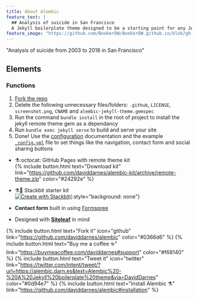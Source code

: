 ```yaml
---
title: About Alembic
feature_text: |
  ## Analysis of suicide in San Francisco
  A Jekyll boilerplate theme designed to be a starting point for any Jekyll website
feature_image: "https://github.com/BookerDW/BookerDW.github.io/blob/gh-pages/assets/transamerica-pyramid.jpg?raw=true"
---
```


"Analysis of suicide from 2003 to 2018 in San Francisco"

## Elements

### Functions


1. [Fork the repo](https://github.com/daviddarnes/alembic#fork-destination-box)
2. Delete the following unnecessary files/folders: `.github`, `LICENSE`, `screenshot.png`, `CNAME` and `alembic-jekyll-theme.gemspec`
3. Run the command `bundle install` in the root of project to install the jekyll remote theme gem as a dependancy
4. Run `bundle exec jekyll serve` to build and serve your site
5. Done! Use the [configuration](#configuration) documentation and the example [`_config.yml`](https://github.com/daviddarnes/alembic/blob/master/_config.yml) file to set things like the navigation, contact form and social sharing buttons

- ⚗️:octocat: GitHub Pages with remote theme kit  
  {% include button.html text="Download kit" link="https://github.com/daviddarnes/alembic-kit/archive/remote-theme.zip" color="#24292e" %}
- ⚗️🚀 Stackbit starter kit  
  [![Create with Stackbit](https://assets.stackbit.com/badge/create-with-stackbit.svg)](https://app.stackbit.com/create?theme=https://github.com/daviddarnes/alembic-stackbit-kit){:style="background: none"}

- **Contact form** built in using [Formspree](https://formspree.io/)
- Designed with **[Siteleaf](https://www.siteleaf.com/)** in mind

{% include button.html text="Fork it" icon="github" link="https://github.com/daviddarnes/alembic" color="#0366d6" %} {% include button.html text="Buy me a coffee ☕️" link="https://buymeacoffee.com/daviddarnes#support" color="#f68140" %} {% include button.html text="Tweet it" icon="twitter" link="https://twitter.com/intent/tweet/?url=https://alembic.darn.es&text=Alembic%20-%20A%20Jekyll%20boilerplate%20theme&via=DavidDarnes" color="#0d94e7" %} {% include button.html text="Install Alembic ⚗️" link="https://github.com/daviddarnes/alembic#installation" %}